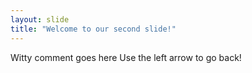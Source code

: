 ```yaml
---
layout: slide
title: "Welcome to our second slide!"
---
```

Witty comment goes here
Use the left arrow to go back!

